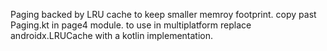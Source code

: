 Paging backed by LRU cache to keep smaller memroy footprint.
copy past Paging.kt in page4 module.
to use in multiplatform replace androidx.LRUCache with a kotlin implementation.
